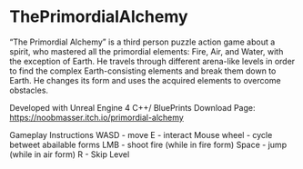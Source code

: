 # ThePrimordialAlchemy
“The Primordial Alchemy” is a third person puzzle action game about a spirit, who mastered all the primordial elements: Fire, Air, and Water, with the exception of Earth. He travels through different arena-like levels in order to find the complex Earth-consisting elements and break them down to Earth. He changes its form and uses the acquired elements to overcome obstacles. 

Developed with Unreal Engine 4
C++/ BluePrints
Download Page: https://noobmasser.itch.io/primordial-alchemy

Gameplay Instructions
WASD - move
E - interact
Mouse wheel - cycle betweet abailable forms
LMB - shoot fire (while in fire form)
Space - jump (while in air form)
R - Skip Level
